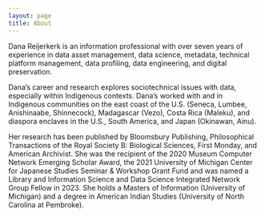 ```yaml
---
layout: page
title: About
---
```


Dana Reijerkerk is an information professional with over seven years of experience in data asset management, data science, metadata, technical platform management, data profiling, data engineering, and digital preservation.

Dana’s career and research explores sociotechnical issues with data, especially within Indigenous contexts. Dana’s worked with and in Indigenous communities on the east coast of the U.S. (Seneca, Lumbee, Anishinaabe, Shinnecock), Madagascar (Vezo), Costa Rica (Maleku), and diaspora enclaves in the U.S., South America, and Japan (Okinawan, Ainu).

Her research has been published by Bloomsbury Publishing, Philosophical Transactions of the Royal Society B: Biological Sciences, First Monday, and American Archivist. She was the recipient of the 2020 Museum Computer Network Emerging Scholar Award, the 2021 University of Michigan Center for Japanese Studies Seminar & Workshop Grant Fund and was named a Library and Information Science and Data Science Integrated Network Group Fellow in 2023. She holds a Masters of Information (University of Michigan) and a degree in American Indian Studies (University of North Carolina at Pembroke).
